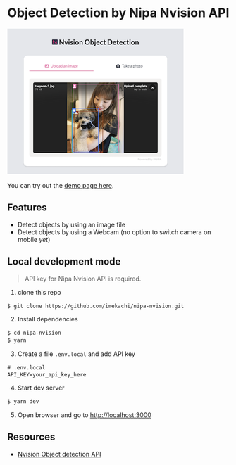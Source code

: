 # Object Detection by Nipa Nvision API

<img src="https://raw.githubusercontent.com/imekachi/nipa-nvision/master/demo-preview.png" alt="Nipa Nvision Object Detection" />

You can try out the [demo page here](https://nipa-nvision.imekachi.vercel.app/).


## Features
- Detect objects by using an image file
- Detect objects by using a Webcam (no option to switch camera on mobile *yet*)

## Local development mode
> API key for Nipa Nvision API is required.
1. clone this repo
```bash
$ git clone https://github.com/imekachi/nipa-nvision.git
```
2. Install dependencies
```bash
$ cd nipa-nvision
$ yarn
```
3. Create a file `.env.local` and add API key
```dosini
# .env.local
API_KEY=your_api_key_here
```
4. Start dev server
```bash
$ yarn dev
```
5. Open browser and go to [http://localhost:3000](http://localhost:3000)

## Resources
- [Nvision Object detection API](https://docs.nvision.nipa.cloud/how-to-guides/detect-objects)
